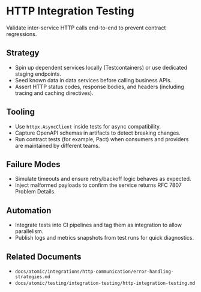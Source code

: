 # HTTP Integration Testing

Validate inter-service HTTP calls end-to-end to prevent contract regressions.

## Strategy

- Spin up dependent services locally (Testcontainers) or use dedicated staging endpoints.
- Seed known data in data services before calling business APIs.
- Assert HTTP status codes, response bodies, and headers (including tracing and caching directives).

## Tooling

- Use `httpx.AsyncClient` inside tests for async compatibility.
- Capture OpenAPI schemas in artifacts to detect breaking changes.
- Run contract tests (for example, Pact) when consumers and providers are maintained by different teams.

## Failure Modes

- Simulate timeouts and ensure retry/backoff logic behaves as expected.
- Inject malformed payloads to confirm the service returns RFC 7807 Problem Details.

## Automation

- Integrate tests into CI pipelines and tag them as integration to allow parallelism.
- Publish logs and metrics snapshots from test runs for quick diagnostics.

## Related Documents

- `docs/atomic/integrations/http-communication/error-handling-strategies.md`
- `docs/atomic/testing/integration-testing/http-integration-testing.md`
